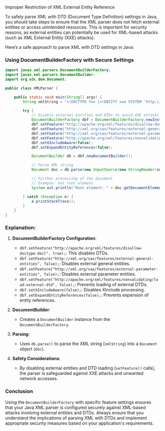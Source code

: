Improper Restriction of XML External Entity Reference

To safely parse XML with DTD (Document Type Definition) settings in Java, you should take steps to ensure that the XML parser does not fetch external entities or access unintended resources. This is important for security reasons, as external entities can potentially be used for XML-based attacks (such as XML External Entity (XXE) attacks).

Here’s a safe approach to parse XML with DTD settings in Java:

### Using DocumentBuilderFactory with Secure Settings

```java
import javax.xml.parsers.DocumentBuilderFactory;
import javax.xml.parsers.DocumentBuilder;
import org.w3c.dom.Document;

public class XMLParser {

    public static void main(String[] args) {
        String xmlString = "<!DOCTYPE foo [<!ENTITY xxe SYSTEM 'http://evil.com/xxe'>]><foo>&xxe;</foo>";

        try {
            // Disable external entities and DTDs to avoid XXE attacks
            DocumentBuilderFactory dbf = DocumentBuilderFactory.newInstance();
            dbf.setFeature("http://apache.org/xml/features/disallow-doctype-decl", true);
            dbf.setFeature("http://xml.org/sax/features/external-general-entities", false);
            dbf.setFeature("http://xml.org/sax/features/external-parameter-entities", false);
            dbf.setFeature("http://apache.org/xml/features/nonvalidating/load-external-dtd", false);
            dbf.setXIncludeAware(false);
            dbf.setExpandEntityReferences(false);

            DocumentBuilder db = dbf.newDocumentBuilder();

            // Parse XML string
            Document doc = db.parse(new InputSource(new StringReader(xmlString)));

            // Further processing of the document
            // Example: Get root element
            System.out.println("Root element: " + doc.getDocumentElement().getNodeName());

        } catch (Exception e) {
            e.printStackTrace();
        }
    }
}
```

### Explanation:

1. **DocumentBuilderFactory Configuration**:
   - `dbf.setFeature("http://apache.org/xml/features/disallow-doctype-decl", true);`: This disables DTDs.
   - `dbf.setFeature("http://xml.org/sax/features/external-general-entities", false);`: Disables external general entities.
   - `dbf.setFeature("http://xml.org/sax/features/external-parameter-entities", false);`: Disables external parameter entities.
   - `dbf.setFeature("http://apache.org/xml/features/nonvalidating/load-external-dtd", false);`: Prevents loading of external DTDs.
   - `dbf.setXIncludeAware(false);`: Disables XInclude processing.
   - `dbf.setExpandEntityReferences(false);`: Prevents expansion of entity references.

2. **DocumentBuilder**:
   - Creates a `DocumentBuilder` instance from the `DocumentBuilderFactory`.

3. **Parsing**:
   - Uses `db.parse()` to parse the XML string (`xmlString`) into a `Document` object (`doc`).

4. **Safety Considerations**:
   - By disabling external entities and DTD loading (`setFeature()` calls), the parser is safeguarded against XXE attacks and unwanted network accesses.

### Conclusion

Using the `DocumentBuilderFactory` with specific feature settings ensures that your Java XML parser is configured securely against XML-based attacks involving external entities and DTDs. Always ensure that you understand the implications of parsing XML with DTDs and implement appropriate security measures based on your application's requirements.